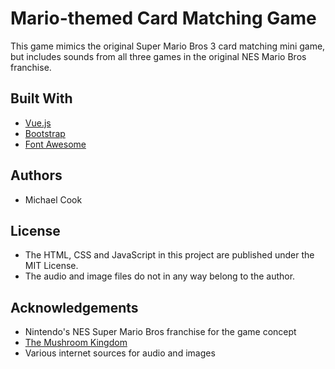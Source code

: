 # Mario-themed Card Matching Game
This game mimics the original Super Mario Bros 3 card matching mini game, but includes
sounds from all three games in the original NES Mario Bros franchise.

## Built With
* [Vue.js](https://vuejs.org/)
* [Bootstrap](https://getbootstrap.com/)
* [Font Awesome](https://fontawesome.com/)

## Authors
* Michael Cook

## License
* The HTML, CSS and JavaScript in this project are published under the MIT License.
* The audio and image files do not in any way belong to the author.

## Acknowledgements
* Nintendo's NES Super Mario Bros franchise for the game concept
* [The Mushroom Kingdom](https://themushroomkingdom.net/)
* Various internet sources for audio and images
